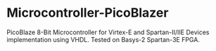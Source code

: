 # Microcontroller-PicoBlazer
PicoBlaze 8-Bit Microcontroller for Virtex-E and Spartan-II/IIE Devices implementation using VHDL. Tested on Basys-2 Spartan-3E FPGA.
